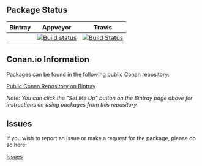 ## Package Status

| Bintray | Appveyor | Travis |
|---------|----------|--------|
|         | [![Build status](https://ci.appveyor.com/api/projects/status/github/J-Light/conan-nanoflann?svg=true)](https://ci.appveyor.com/project/J-Light/conan-nanoflann) | [![Build Status](https://travis-ci.org/J-Light/conan-nanoflann.svg?branch=master)](https://travis-ci.org/J-Light/conan-nanoflann) |

## Conan.io Information

Packages can be found in the following public Conan repository:

[Public Conan Repository on Bintray](https://bintray.com/jlight/conan-public)

*Note: You can click the "Set Me Up" button on the Bintray page above for instructions on using packages from this repository.*

## Issues

If you wish to report an issue or make a request for the package, please do so here:

[Issues](https://github.com/J-Light/conan-nanoflann/issues)

